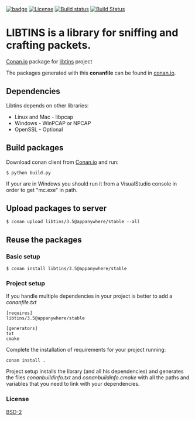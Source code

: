 [![badge](https://img.shields.io/badge/conan.io-libtins%2F-3.5green.svg?logo=data:image/png;base64%2CiVBORw0KGgoAAAANSUhEUgAAAA4AAAAOCAMAAAAolt3jAAAA1VBMVEUAAABhlctjlstkl8tlmMtlmMxlmcxmmcxnmsxpnMxpnM1qnc1sn85voM91oM11oc1xotB2oc56pNF6pNJ2ptJ8ptJ8ptN9ptN8p9N5qNJ9p9N9p9R8qtOBqdSAqtOAqtR%2BrNSCrNJ/rdWDrNWCsNWCsNaJs9eLs9iRvNuVvdyVv9yXwd2Zwt6axN6dxt%2Bfx%2BChyeGiyuGjyuCjyuGly%2BGlzOKmzOGozuKoz%2BKqz%2BOq0OOv1OWw1OWw1eWx1eWy1uay1%2Baz1%2Baz1%2Bez2Oe02Oe12ee22ujUGwH3AAAAAXRSTlMAQObYZgAAAAFiS0dEAIgFHUgAAAAJcEhZcwAACxMAAAsTAQCanBgAAAAHdElNRQfgBQkREyOxFIh/AAAAiklEQVQI12NgAAMbOwY4sLZ2NtQ1coVKWNvoc/Eq8XDr2wB5Ig62ekza9vaOqpK2TpoMzOxaFtwqZua2Bm4makIM7OzMAjoaCqYuxooSUqJALjs7o4yVpbowvzSUy87KqSwmxQfnsrPISyFzWeWAXCkpMaBVIC4bmCsOdgiUKwh3JojLgAQ4ZCE0AMm2D29tZwe6AAAAAElFTkSuQmCC)](http://www.conan.io/source/libtins/3.5/appanywhere/stable) 
[![License](https://img.shields.io/badge/License-BSD%202--Clause-orange.svg)](https://opensource.org/licenses/BSD-2-Clause)
[![Build status](https://ci.appveyor.com/api/projects/status/5mbka78e73xn93jm?svg=true)](https://ci.appveyor.com/project/AppAnywhere/conan-libtins)
[![Build Status](https://travis-ci.org/AppAnywhere/conan-libtins.svg?branch=master)](https://travis-ci.org/AppAnywhere/conan-libtins)

# LIBTINS is a library for sniffing and crafting packets. 

[Conan.io](https://conan.io) package for [libtins](https://github.com/mfontanini/libtins) project

The packages generated with this **conanfile** can be found in [conan.io](https://conan.io/source/libtins/3.5/appanywhere/stable).

## Dependencies

Libtins depends on other libraries:
* Linux and Mac - libpcap
* Windows - WinPCAP or NPCAP 
* OpenSSL - Optional

## Build packages

Download conan client from [Conan.io](https://conan.io) and run:

    $ python build.py

If your are in Windows you should run it from a VisualStudio console in order to get "mc.exe" in path.

## Upload packages to server

    $ conan upload libtins/3.5@appanywhere/stable --all

## Reuse the packages

### Basic setup

    $ conan install libtins/3.5@appanywhere/stable

### Project setup

If you handle multiple dependencies in your project is better to add a *conanfile.txt*

    [requires]
    libtins/3.5@appanywhere/stable
	
    [generators]
    txt
    cmake

Complete the installation of requirements for your project running:</small></span>

    conan install . 

Project setup installs the library (and all his dependencies) and generates the files *conanbuildinfo.txt* and *conanbuildinfo.cmake* with all the paths and variables that you need to link with your dependencies.

### License
[BSD-2](LICENSE)
